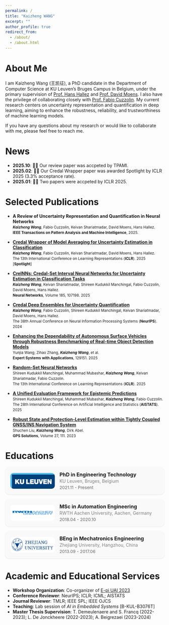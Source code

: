```yaml
---
permalink: /
title: "Kaizheng WANG"
excerpt: ""
author_profile: true
redirect_from: 
  - /about/
  - /about.html
---
```


<!-- {% if site.google_scholar_stats_use_cdn %}
{% assign gsDataBaseUrl = "https://cdn.jsdelivr.net/gh/" | append: site.repository | append: "@" %}
{% else %}
{% assign gsDataBaseUrl = "https://raw.githubusercontent.com/" | append: site.repository | append: "/" %}
{% endif %}
{% assign url = gsDataBaseUrl | append: "google-scholar-stats/gs_data_shieldsio.json" %} -->



<!-- <span class='anchor' id='about-me'></span>-->

# About Me
<!-- I am Kaizheng Wang (王凯征), a PhD candidate in the Department of Computer Science at KU Leuven’s Bruges Campus in Belgium, under the primary supervision of [Prof. Hans Hallez](https://www.kuleuven.be/wieiswie/en/person/00080562) and co-supervision from [Prof. David Moens](https://www.kuleuven.be/wieiswie/en/person/00012025) and [Dr. Keivan Shariatmadar](https://www.kuleuven.be/wieiswie/en/person/00115080). I also have the privilege of collaborating closely with [Prof. Fabio Cuzzolin](https://www.brookes.ac.uk/profiles/staff/fabio-cuzzolin). My current research centers on uncertainty representation and quantification in deep learning, aiming to enhance the robustness, reliability, and interpretability of machine learning models.-->
I am Kaizheng Wang (王凯征), a PhD candidate in the Department of Computer Science at KU Leuven’s Bruges Campus in Belgium, under the primary supervision of [Prof. Hans Hallez](https://www.kuleuven.be/wieiswie/en/person/00080562) and [Prof. David Moens](https://www.kuleuven.be/wieiswie/en/person/00012025). I also have the privilege of collaborating closely with [Prof. Fabio Cuzzolin](https://www.brookes.ac.uk/profiles/staff/fabio-cuzzolin). My current research centers on uncertainty representation and quantification in deep learning, aiming to enhance the robustness, reliability, and trustworthiness of machine learning models. 

If you have any questions about my research or would like to collaborate with me, please feel free to reach me.

# News
- **2025.10**: 🎉🎉 Our review paper was accpeted by TPAMI.
- **2025.02**: 🎉🎉 Our Credal Wrapper paper was awarded Spotlight by ICLR 2025 (3.3% acceptance rate).
- **2025.01**: 🎉🎉 Two papers were accpeted by ICLR 2025.


# Selected Publications
- **A Review of Uncertainty Representation and Quantification in Neural Networks** <br>
  <small>
  _**Kaizheng Wang**_, Fabio Cuzzolin, Keivan Shariatmadar, David Moens, Hans Hallez.<br>
  **IEEE Transactions on Pattern Analysis and Machine Intelligence**, 2025. <br>
  </small>
- [**Credal Wrapper of Model Averaging for Uncertainty Estimation in Classification**](https://openreview.net/forum?id=cv2iMNWCsh)<br>
  <small>
  _**Kaizheng Wang**_, Fabio Cuzzolin, Keivan Shariatmadar, David Moens, Hans Hallez.<br>
  The 13th International Conference on Learning Representations (**ICLR**). 2025 \[**Spotlight**\]<br>
  </small>
- [**CreINNs: Credal-Set Interval Neural Networks for Uncertainty Estimation in Classification Tasks**](https://www.sciencedirect.com/science/article/pii/S0893608025000772)<br>
  <small>
  _**Kaizheng Wang**_, Keivan Shariatmadar, Shireen Kudukkil Manchingal, Fabio Cuzzolin, David Moens, Hans Hallez.<br>
  **Neural Networks**, Volume 185, 107198. 2025<br>
  </small>
- [**Credal Deep Ensembles for Uncertainty Quantification**](https://proceedings.neurips.cc/paper_files/paper/2024/hash/911fc798523e7d4c2e9587129fcf88fc-Abstract-Conference.html)<br>
  <small>
  _**Kaizheng Wang**_, Fabio Cuzzolin, Shireen Kudukkil Manchingal, Keivan Shariatmadar, David Moens, Hans Hallez.<br>
  The 38th Annual Conference on Neural Information Processing Systems (**NeurIPS**). 2024<br>
  </small>

- [**Enhancing the Dependability of Autonomous Surface Vehicles through Robustness Benchmarking of Real-time Object Detection Models**](https://doi.org/10.1016/j.eswa.2025.129151)<br>
  <small>
  Yunjia Wang; Zihao Zhang, _**Kaizheng Wang**_, et al.<br>
  **Expert Systems with Applications**, 129151. 2025<br>
  </small>
  
- [**Random-Set Neural Networks**](https://openreview.net/forum?id=pdjkikvCch)<br>
  <small>
  Shireen Kudukkil Manchingal, Muhammad Mubashar, _**Kaizheng Wang**_, Keivan Shariatmadar, Fabio Cuzzolin.<br>
  The 13th International Conference on Learning Representations (**ICLR**). 2025<br>
  </small>
- [**A Unified Evaluation Framework for Epistemic Predictions**](https://openreview.net/forum?id=kXC0Sdf8KN)<br>
  <small>
  Shireen Kudukkil Manchingal, Muhammad Mubashar, _**Kaizheng Wang**_, Fabio Cuzzolin.<br>
  The 28th International Conference on Artificial Intelligence and Statistics (**AISTATS**). 2025<br>
  </small>


- [**Robust State and Protection-Level Estimation within Tightly Coupled GNSS/INS Navigation System**](https://doi.org/10.1007/s10291-023-01447-z)<br>
  <small>
  Shuchen Liu, _**Kaizheng Wang**_, Dirk Abel.<br>
  **GPS Solutions**, Volume 27, 111. 2023<br>
  </small>


<!-- # Educations
- **2021.11 - Present**: PhD in Engineering Technology, KU Leuven, Bruges, Belgium
- **2018.04 - 2020.10**: MSc in Automation Engineering, RWTH Aachen University, Aachen, Germany
- **2013.09 - 2017.06**: BEng in Mechatronics Engineering, Zhejiang University, Hangzhou, China -->
# Educations

<style>
.edu-card-container {
  display: flex;
  flex-direction: column;
  gap: 15px;
}

.edu-card {
  display: flex;
  align-items: center;
  background: #f9f9f9;
  border-radius: 12px;
  padding: 12px 16px;
  box-shadow: 0 1px 3px rgba(0,0,0,0.1);
  transition: transform 0.2s ease, box-shadow 0.2s ease;
}

.edu-card:hover {
  transform: translateY(-3px);
  box-shadow: 0 3px 6px rgba(0,0,0,0.15);
}

.edu-card img {
  width: 140.9px;
  height: 50px;
  border-radius: 10px;
  margin-right: 15px;
  flex-shrink: 0;
}

.edu-card div {
  line-height: 1.4;
}

.edu-card b {
  font-size: 1rem;
}

.edu-card span {
  color: gray;
}

.edu-card small {
  color: #666;
  font-size: 0.85rem;
}

/* 📱 Responsive: */
@media (max-width: 600px) {
  .edu-card {
    flex-direction: column;
    align-items: flex-start;
  }
  .edu-card img {
    margin-right: 0;
    margin-bottom: 8px;
  }
}
</style>

<div class="edu-card-container">

  <div class="edu-card">
    <img src="/assets/images/education/ku_leuven.png" alt="KU Leuven">
    <div>
      <b>PhD in Engineering Technology</b> <br>
      <span>KU Leuven, Bruges, Belgium</span><br>
      <small>2021.11 - Present</small>
    </div>
  </div>

  <div class="edu-card">
    <img src="/assets/images/education/rwth.png" alt="RWTH Aachen">
    <div>
      <b>MSc in Automation Engineering</b> <br>
      <span>RWTH Aachen University, Aachen, Germany</span><br>
      <small>2018.04 - 2020.10</small>
    </div>
  </div>

  <div class="edu-card">
    <img src="/assets/images/education/zju.png" alt="Zhejiang University">
    <div>
      <b>BEng in Mechatronics Engineering</b> <br>
      <span>Zhejiang University, Hangzhou, China</span><br>
      <small>2013.09 - 2017.06</small>
    </div>
  </div>

</div>


# Academic and Educational Services
- **Workshop Organization**: Co-organizer of [E-pi UAI 2023](https://sites.google.com/view/epi-workshop-uai-2023/home?authuser=0)
- **Conference Reviewer**: NeurIPS; ICLR; ICML; AISTATS
- **Journal Reviewer**: TMLR; IEEE SPL; IEEE OJCS
- **Teaching**: Lab session of *AI in Embedded Systems* \[B-KUL-B3076T\]
- **Master Thesis Supervision**: T. Demeulenaere and S. Francq (2022-2023); L. De Jonckheere (2022-2023); A. Beigrezaei (2023-2024)

 